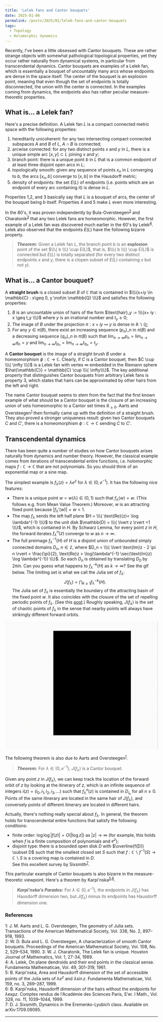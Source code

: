 ```yaml
---
title: 'Lelek fans and Cantor bouquets'
date: 2025-01-06
permalink: /posts/2025/01/lelek-fans-and-cantor-bouquets
tags:
  - Topology
  - Holomorphic dynamics
---
```


Recently, I've been a little obsessed with Cantor bouquets. These are rather strange objects with somewhat pathological topological properties, yet they occur rather naturally from dynamical systems, in particular from transcendental dynamics. Cantor bouquets are examples of a Lelek fan, which is essentially a bouquet of uncountably many arcs whose endpoints are dense in the space itself. The center of the bouquet is an explosion point, meaning that even though the set of endpoints is totally disconnected, the union with the center is connected. In the examples coming from dynamics, the endpoints also has rather peculiar measure-theoretic properties.

## What is... a Lelek fan?

Here's a precise definition. A Lelek fan $L$ is a compact connected metric space with the following properties:
1. hereditarily unicoherent: for any two intersecting compact connected subspaces $A$ and $B$ of $L$, $A \cap B$ is connected;   
2. arcwise connected: for any two distinct points $x$ and $y$ in $L$, there is a unique simple arc $[x,y] \subset L$ joining $x$ and $y$;   
3. branch point: there is a unique point $b$ in $L$ that is a common endpoint of at least three disjoint open arcs in $L$;   
4. topologically smooth: given any sequence of points $x_n$ in $L$ converging to $b$, the arcs $[x_n,b]$ converge to $[x,b]$ in the Hausdorff metric;    
5. density of endpoints: the set $E(L)$ of endpoints (i.e. points which are an endpoint of every arc containing it) is dense in $L$.

Properties 1,2, and 3 basically say that $L$ is a bouquet of arcs, the center of the bouquet being $b$ itself. Properties 4 and 5 make $L$ even more interesting.

In the 80's, it was proven independently by Bula-Oversteegen<sup>[2](#fn2)</sup> and Charatonik<sup>[3](#fn3)</sup> that any two Lelek fans are homeomorphic. However, the first example of a Lelek fan was discovered much earlier in the 60's by Lelek<sup>[4](#fn4)</sup>. Lelek also observed that the endpoints $E(L)$ have the following bizarre property.

> **_Theorem:_** Given a Lelek fan $L$, the branch point $b$ is an **explosion** point of the set $\\\{ b \\\} \cup E(L)$, that is, $\\\{ b \\\} \cup E(L)$ is connected but $E(L)$ is totally separated (for every two distinct endpoints $x$ and $y$, there is a clopen subset of $E(L)$ containing $x$ but not $y$).

## What is... a Cantor bouquet?

A **straight brush** is a closed subset $B$ of $\mathbb{C}$ that is contained in $\\\{x+iy \in \mathbb{C} : x\geq 0, y \not\in \mathbb{Q} \\\}$ and satisfies the following properties:
1. $B$ is an uncountable union of hairs of the form $\text{hair}_y := \\\{x+ iy : x \geq t_y \\\}$ where $y$ is an irrational number and $t_y \geq 0$;   
2. The image of $B$ under the projection $\pi : x+iy \mapsto y$ is dense in $\mathbb{R}\backslash \mathbb{Q}$;   
3. For any $y \in \pi(B)$, there exist an increasing sequence $(p_n)\_{n}$ in $\pi(B)$ and a decreasing sequence $(q_n)\_{n}$ in $\pi(B)$ such that $\lim_{n\to \infty} p_n = \lim_{n\to \infty} q_n = y$ and $\lim_{n\to \infty} t_{p_n} = \lim_{n\to \infty} t_{q_n} = t_y$.   

A **Cantor bouquet** is the image of a straight brush $B$ under a homeomorphism $\phi: \mathbb{C} \to \mathbb{C}$. Clearly, if $C$ is a Cantor bouquet, then $C \cup \\\{ \infty \\\}$ is a Lelek fan with vertex $\infty$ embedded in the Riemann sphere $\hat{\mathbb{C}} = \mathbb{C} \cup \\\{ \infty\\\}$. The key additional property that distinguishes Cantor bouquets from arbitrary Lelek fans is property 3, which states that hairs can be approximated by other hairs from the left and right.

The name Cantor bouquet seems to stem from the fact that the first known example of what should be a Cantor bouquet is the closure of an increasing union of sets homeomorphic to a Cantor set times $\mathbb{R}_{\geq 0}$. Aarts and Oversteegen<sup>[1](#fn1)</sup> then formally came up with the definition of a straight brush. They also proved a stronger uniqueness result: given two Cantor bouquets $C$ and $C'$, there is a homeomorphism $\phi: \mathbb{C} \to \mathbb{C}$ sending $C$ to $C'$.

## Transcendental dynamics

There has been quite a number of studies on how Cantor bouquets arises naturally from dynamics and number theory. However, the classical example comes from iterations of transcendental entire functions, i.e. holomorphic maps $f: \mathbb{C} \to \mathbb{C}$ that are not polynomials. So you should think of an exponential map or a sine map.

The simplest example is $f_\lambda(z) = \lambda e^z$ for $\lambda \in (0, e^{-1})$. It has the following nice features:
- There is a unique point $w=w(\lambda) \in (0,1)$ such that $f_\lambda(w) = w$. (This follows e.g. from Mean Value Theorem.) Moreover, $w$ is an attracting fixed point because $\lvert f_\lambda'(w) \rvert = w <1$.   
- The map $f_\lambda$ sends the left half plane $H = \\\{ \text{Re}(z)< \log \lambda^{-1} \\\}$ to the unit disk $\mathbb{D} = \\\{ \lvert z \rvert <1 \\\}$, which is contained in $H$. By Schwarz Lemma, for every point $z$ in $H$, the forward iterates $f^n_{\lambda}(z)$ converge to $w$ as $n \to \infty$.
- The full preimage $f_{\lambda}^{-1}(H)$ of $H$ is a disjoint union of unbounded simply connected domains $D_n$, $n \in \mathbb{Z}$, where $D_n = \\\{ \lvert \text{Im}z - 2 \pi n \rvert < \frac{\pi}{2}, \text{Re}z > \log(\lambda^{-1} \sec(\text{Im}z) \log \lambda^{-1}) \\\}$. So each $D_n$ is obtained by translating $D_0$ by $2 \pi i n$.
Can you guess what happens to $f_{\lambda}^{-k}(H)$ as $k \to \infty$? See the gif below. The limiting set is what we call the Julia set of $f_{\lambda}$:
$$
J(f_\lambda) = \bigcap_{k \geq 1} f_{\lambda}^{-k}(H).
$$
The Julia set of $f_\lambda$ is essentially the boundary of the attracting basin of the fixed point $w$. It also coincides with the closure of the set of repelling periodic points of $f_\lambda$. (See this [post](/posts/2020/06/fatou_and_julia/).) Roughly speaking, $J(f_\lambda)$ is the set of chaotic points of $f_\lambda$ in the sense that nearby points will always have strikingly different forward orbits.

<p align="center">
  <img src="/images/cantorbouquet.gif" width="560" height="420" />
</p>

The following theorem is also due to Aarts and Oversteegen<sup>[1](#fn1)</sup>.

> **_Theorem:_** For $\lambda \in (0,e^{-1})$, $J(f_\lambda)$ is a Cantor bouquet.

Given any point $z$ in $J(f_\lambda)$, we can keep track the location of the forward orbit of $z$ by looking at the itinerary of $z$, which is an infinite sequence of integers $i(z) = (i_0,i_1,i_2,i_3,\ldots)$ such that $f_\lambda^n(z)$ is contained in $D_{i_n}$ for all $n \geq 0$. Points of the same itinerary are located in the same hair of $J(f_\lambda)$, and conversely points of different itinerary are located in different hairs.

Actually, there's nothing really special about $f_\lambda$. In general, the theorem holds for transcendental entire functions that satisfy the following conditions:
- finite order: $\log \log \lvert f(z) \rvert = O( \lvert \log z \rvert )$ as $\lvert z \rvert \to \infty$ (for example, this holds when $f$ is a finite composition of polynomials and $e^z$);   
- disjoint type: there is a bounded open disk $D$ with $\overline{f(D)} \subset D$ such that the smallest closed set $S$ such that $f: \mathbb{C}\backslash f^{-1}(S) \to \mathbb{C} \backslash S$ is a covering map is contained in $D$.   
See this excellent survey by Sixsmith<sup>[7](#fn7)</sup>.

This particular example of Cantor bouquets is also bizarre in the measure-theoretic viewpoint. Here's a theorem by Karpi\'nska<sup>[5](#fn5),[6](#fn6)</sup>.

> **_Karpi\'nska's Paradox:_** For $\lambda \in (0,e^{-1})$, the endpoints in $J(f_\lambda)$ has Hausdorff dimension two, but $J(f_\lambda)$ minus its endpoints has Hausdorff dimension one.


### References

<a name="fn1">1</a>: J. M. Aarts and L. G. Oversteegen, The geometry of Julia sets. Transactions of the American Mathematical Society, Vol. 338, No. 2, 897–918, 1993.   
<a name="fn2">2</a>: W. D. Bula and L. G. Oversteegen, A characterization of smooth Cantor bouquets. Proceedings of the American Mathematical Society, Vol. 108, No. 2, 529–534, 1990.
<a name="fn3">3</a>: W. J. Charatonik, The Lelek fan is unique. Houston Journal of Mathematics, Vol. 1, 27-34, 1989.   
<a name="fn4">4</a>: A. Lelek, On plane dendroids and their end points in the classical sense. Fundamenta Mathematicae, Vol. 49, 301-319, 1961.   
<a name="fn5">5</a>: B. Karpi\'nska, Area and Hausdorff dimension of the set of accessible points of the Julia sets of $\lambda e^z$ and $\lambda \sin z$. Fundamenta Mathematicae, Vol. 159, no. 3, 269–287, 1999.   
<a name="fn6">6</a>: B. Karpi\'nska, Hausdorff dimension of the hairs without the endpoints for $\lambda \text{exp} z$. Comptes rendus de l'Académie des Sciences Paris, S\'er. I Math., Vol. 328, no. 11, 1039–1044, 1999.   
<a name="fn7">7</a>: D. J. Sixsmith, Dynamics in the Eremenko-Lyubich class. Available on arXiv:1709.09095.   

------
